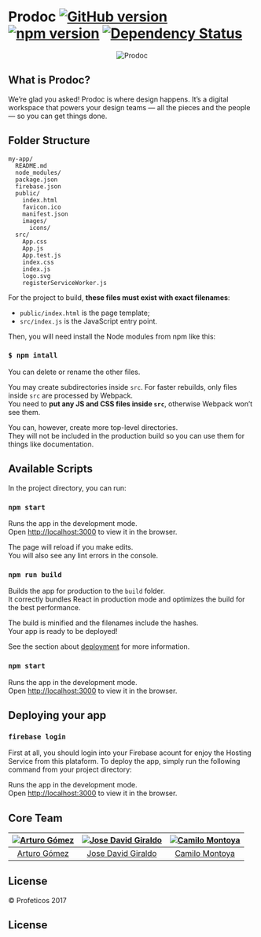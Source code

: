 # Prodoc  [![GitHub version](https://badge.fury.io/gh/google%2Fmaterial-design-lite.svg)](https://badge.fury.io/gh/google%2Fmaterial-design-lite) [![npm version](https://badge.fury.io/js/material-design-lite.svg)](https://badge.fury.io/js/material-design-lite) [![Dependency Status](https://david-dm.org/google/material-design-lite.svg)](https://david-dm.org/google/material-design-lite)


<p align="center">
    <img src='http://res.cloudinary.com/attearturo/image/upload/v1515452047/portadagit_bmhxun.png' alt="Prodoc"/>
</p>

## What is Prodoc?
We’re glad you asked! Prodoc is where design happens. It’s a digital workspace that powers your design teams — all the pieces and the people — so you can get things done.


## Folder Structure





```
my-app/
  README.md
  node_modules/
  package.json
  firebase.json
  public/
    index.html
    favicon.ico
    manifest.json
    images/
      icons/
  src/
    App.css
    App.js
    App.test.js
    index.css
    index.js
    logo.svg
    registerServiceWorker.js
```

For the project to build, **these files must exist with exact filenames**:

* `public/index.html` is the page template;
* `src/index.js` is the JavaScript entry point.

Then, you will need install the Node modules from npm like this:

### `$ npm intall`

You can delete or rename the other files.

You may create subdirectories inside `src`. For faster rebuilds, only files inside `src` are processed by Webpack.<br>
You need to **put any JS and CSS files inside `src`**, otherwise Webpack won’t see them.

You can, however, create more top-level directories.<br>
They will not be included in the production build so you can use them for things like documentation.

## Available Scripts

In the project directory, you can run:

### `npm start`

Runs the app in the development mode.<br>
Open [http://localhost:3000](http://localhost:3000) to view it in the browser.

The page will reload if you make edits.<br>
You will also see any lint errors in the console.

### `npm run build`

Builds the app for production to the `build` folder.<br>
It correctly bundles React in production mode and optimizes the build for the best performance.

The build is minified and the filenames include the hashes.<br>
Your app is ready to be deployed!

See the section about [deployment](#deployment) for more information.

### `npm start`

Runs the app in the development mode.<br>
Open [http://localhost:3000](http://localhost:3000) to view it in the browser.


## Deploying your app

### `firebase login`

First at all, you should login into your Firebase acount for enjoy the Hosting Service from this plataform. To deploy the app, simply run the following command from your project directory:

Runs the app in the development mode.<br>
Open [http://localhost:3000](http://localhost:3000) to view it in the browser.



<h2>Core Team</h2>

[![Arturo Gómez](http://res.cloudinary.com/attearturo/image/upload/v1515451247/arturo3_hngldz.png)](https://github.com/attearturo) | [![Jose David Giraldo](http://res.cloudinary.com/attearturo/image/upload/v1515449112/jose_qbwutd.jpg)](https://github.com/josedavidgm1995) | [![Camilo Montoya](http://res.cloudinary.com/attearturo/image/upload/v1515449583/camilo_gftg7c.jpg)](https://github.com/korneas)
:---:|:---:|:---:
[Arturo Gómez](https://github.com/attearturo) | [Jose David Giraldo](https://github.com/josedavidgm1995) | [Camilo Montoya](https://github.com/korneas)


## License

© Profeticos 2017


## License
